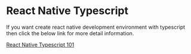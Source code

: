 # React Native Typescript

If you want create react native development environment with typescript then click the below link for more detail information.

[React Native Typescript 101](http://www.muratoner.net/?p=1073580&preview=true)

